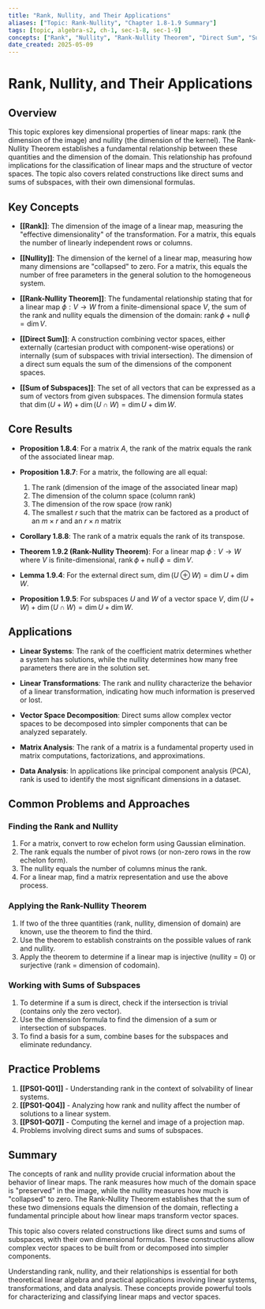 ```yaml
---
title: "Rank, Nullity, and Their Applications"
aliases: ["Topic: Rank-Nullity", "Chapter 1.8-1.9 Summary"]
tags: [topic, algebra-s2, ch-1, sec-1-8, sec-1-9]
concepts: ["Rank", "Nullity", "Rank-Nullity Theorem", "Direct Sum", "Sum of Subspaces"]
date_created: 2025-05-09
---
```


# Rank, Nullity, and Their Applications

## Overview
This topic explores key dimensional properties of linear maps: rank (the dimension of the image) and nullity (the dimension of the kernel). The Rank-Nullity Theorem establishes a fundamental relationship between these quantities and the dimension of the domain. This relationship has profound implications for the classification of linear maps and the structure of vector spaces. The topic also covers related constructions like direct sums and sums of subspaces, with their own dimensional formulas.

## Key Concepts
- **[[Rank]]**: The dimension of the image of a linear map, measuring the "effective dimensionality" of the transformation. For a matrix, this equals the number of linearly independent rows or columns.

- **[[Nullity]]**: The dimension of the kernel of a linear map, measuring how many dimensions are "collapsed" to zero. For a matrix, this equals the number of free parameters in the general solution to the homogeneous system.

- **[[Rank-Nullity Theorem]]**: The fundamental relationship stating that for a linear map $\phi: V \rightarrow W$ from a finite-dimensional space $V$, the sum of the rank and nullity equals the dimension of the domain: $\operatorname{rank} \phi + \operatorname{null} \phi = \dim V$.

- **[[Direct Sum]]**: A construction combining vector spaces, either externally (cartesian product with component-wise operations) or internally (sum of subspaces with trivial intersection). The dimension of a direct sum equals the sum of the dimensions of the component spaces.

- **[[Sum of Subspaces]]**: The set of all vectors that can be expressed as a sum of vectors from given subspaces. The dimension formula states that $\dim(U + W) + \dim(U \cap W) = \dim U + \dim W$.

## Core Results
- **Proposition 1.8.4**: For a matrix $A$, the rank of the matrix equals the rank of the associated linear map.

- **Proposition 1.8.7**: For a matrix, the following are all equal:
  1. The rank (dimension of the image of the associated linear map)
  2. The dimension of the column space (column rank)
  3. The dimension of the row space (row rank)
  4. The smallest $r$ such that the matrix can be factored as a product of an $m \times r$ and an $r \times n$ matrix

- **Corollary 1.8.8**: The rank of a matrix equals the rank of its transpose.

- **Theorem 1.9.2 (Rank-Nullity Theorem)**: For a linear map $\phi: V \rightarrow W$ where $V$ is finite-dimensional, $\operatorname{rank} \phi + \operatorname{null} \phi = \dim V$.

- **Lemma 1.9.4**: For the external direct sum, $\dim(U \oplus W) = \dim U + \dim W$.

- **Proposition 1.9.5**: For subspaces $U$ and $W$ of a vector space $V$, $\dim(U + W) + \dim(U \cap W) = \dim U + \dim W$.

## Applications
- **Linear Systems**: The rank of the coefficient matrix determines whether a system has solutions, while the nullity determines how many free parameters there are in the solution set.

- **Linear Transformations**: The rank and nullity characterize the behavior of a linear transformation, indicating how much information is preserved or lost.

- **Vector Space Decomposition**: Direct sums allow complex vector spaces to be decomposed into simpler components that can be analyzed separately.

- **Matrix Analysis**: The rank of a matrix is a fundamental property used in matrix computations, factorizations, and approximations.

- **Data Analysis**: In applications like principal component analysis (PCA), rank is used to identify the most significant dimensions in a dataset.

## Common Problems and Approaches
### Finding the Rank and Nullity
1. For a matrix, convert to row echelon form using Gaussian elimination.
2. The rank equals the number of pivot rows (or non-zero rows in the row echelon form).
3. The nullity equals the number of columns minus the rank.
4. For a linear map, find a matrix representation and use the above process.

### Applying the Rank-Nullity Theorem
1. If two of the three quantities (rank, nullity, dimension of domain) are known, use the theorem to find the third.
2. Use the theorem to establish constraints on the possible values of rank and nullity.
3. Apply the theorem to determine if a linear map is injective (nullity = 0) or surjective (rank = dimension of codomain).

### Working with Sums of Subspaces
1. To determine if a sum is direct, check if the intersection is trivial (contains only the zero vector).
2. Use the dimension formula to find the dimension of a sum or intersection of subspaces.
3. To find a basis for a sum, combine bases for the subspaces and eliminate redundancy.

## Practice Problems
1. **[[PS01-Q01]]** - Understanding rank in the context of solvability of linear systems.
2. **[[PS01-Q04]]** - Analyzing how rank and nullity affect the number of solutions to a linear system.
3. **[[PS01-Q07]]** - Computing the kernel and image of a projection map.
4. Problems involving direct sums and sums of subspaces.

## Summary
The concepts of rank and nullity provide crucial information about the behavior of linear maps. The rank measures how much of the domain space is "preserved" in the image, while the nullity measures how much is "collapsed" to zero. The Rank-Nullity Theorem establishes that the sum of these two dimensions equals the dimension of the domain, reflecting a fundamental principle about how linear maps transform vector spaces.

This topic also covers related constructions like direct sums and sums of subspaces, with their own dimensional formulas. These constructions allow complex vector spaces to be built from or decomposed into simpler components.

Understanding rank, nullity, and their relationships is essential for both theoretical linear algebra and practical applications involving linear systems, transformations, and data analysis. These concepts provide powerful tools for characterizing and classifying linear maps and vector spaces.
